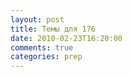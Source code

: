 ```yaml
---
layout: post
title: Темы для 176
date: 2010-02-23T16:20:00
comments: true
categories: prep
---
```


